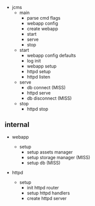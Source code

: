 * jcms
	* main
		* parse cmd flags
		* webapp config
		* create webapp
		* start
		* serve
		* stop
	* start
		* webapp config defaults
		* log init
		* webapp setup
		* httpd setup
		* httpd listen
	* serve
		* db connect (MISS)
		* httpd serve
		* db disconnect (MISS)
	* stop
		* httpd stop

## internal

* webapp
	* setup
		* setup assets manager
		* setup storage manager (MISS)
		* setup db (MISS)

* httpd
	* setup
		* init httpd router
		* setup httpd handlers
		* create httpd server
